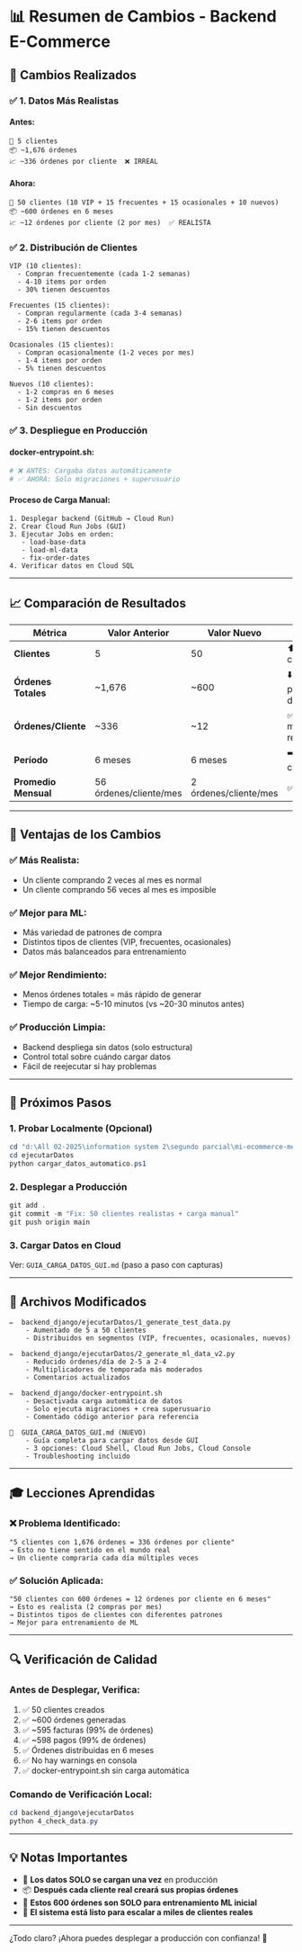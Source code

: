 # 📊 Resumen de Cambios - Backend E-Commerce

## 🔄 Cambios Realizados

### ✅ **1. Datos Más Realistas**

#### Antes:
```
👥 5 clientes
📦 ~1,676 órdenes
📈 ~336 órdenes por cliente  ❌ IRREAL
```

#### Ahora:
```
👥 50 clientes (10 VIP + 15 frecuentes + 15 ocasionales + 10 nuevos)
📦 ~600 órdenes en 6 meses
📈 ~12 órdenes por cliente (2 por mes)  ✅ REALISTA
```

### ✅ **2. Distribución de Clientes**

```
VIP (10 clientes):
  - Compran frecuentemente (cada 1-2 semanas)
  - 4-10 items por orden
  - 30% tienen descuentos
  
Frecuentes (15 clientes):
  - Compran regularmente (cada 3-4 semanas)
  - 2-6 items por orden
  - 15% tienen descuentos
  
Ocasionales (15 clientes):
  - Compran ocasionalmente (1-2 veces por mes)
  - 1-4 items por orden
  - 5% tienen descuentos
  
Nuevos (10 clientes):
  - 1-2 compras en 6 meses
  - 1-2 items por orden
  - Sin descuentos
```

### ✅ **3. Despliegue en Producción**

#### docker-entrypoint.sh:
```bash
# ❌ ANTES: Cargaba datos automáticamente
# ✅ AHORA: Solo migraciones + superusuario
```

#### Proceso de Carga Manual:
```
1. Desplegar backend (GitHub → Cloud Run)
2. Crear Cloud Run Jobs (GUI)
3. Ejecutar Jobs en orden:
   - load-base-data
   - load-ml-data  
   - fix-order-dates
4. Verificar datos en Cloud SQL
```

---

## 📈 Comparación de Resultados

| Métrica | Valor Anterior | Valor Nuevo | Mejora |
|---------|----------------|-------------|---------|
| **Clientes** | 5 | 50 | ⬆️ 10x más clientes |
| **Órdenes Totales** | ~1,676 | ~600 | ⬇️ Menos pero mejor distribuidas |
| **Órdenes/Cliente** | ~336 | ~12 | ✅ Mucho más realista |
| **Período** | 6 meses | 6 meses | ➡️ Sin cambios |
| **Promedio Mensual** | 56 órdenes/cliente/mes | 2 órdenes/cliente/mes | ✅ Realista |

---

## 🎯 Ventajas de los Cambios

### ✅ **Más Realista:**
- Un cliente comprando 2 veces al mes es normal
- Un cliente comprando 56 veces al mes es imposible

### ✅ **Mejor para ML:**
- Más variedad de patrones de compra
- Distintos tipos de clientes (VIP, frecuentes, ocasionales)
- Datos más balanceados para entrenamiento

### ✅ **Mejor Rendimiento:**
- Menos órdenes totales = más rápido de generar
- Tiempo de carga: ~5-10 minutos (vs ~20-30 minutos antes)

### ✅ **Producción Limpia:**
- Backend despliega sin datos (solo estructura)
- Control total sobre cuándo cargar datos
- Fácil de reejecutar si hay problemas

---

## 🚀 Próximos Pasos

### 1. **Probar Localmente** (Opcional)
```powershell
cd "d:\All 02-2025\information system 2\segundo parcial\mi-ecommerce-mejorado\backend_django"
cd ejecutarDatos
python cargar_datos_automatico.ps1
```

### 2. **Desplegar a Producción**
```powershell
git add .
git commit -m "Fix: 50 clientes realistas + carga manual"
git push origin main
```

### 3. **Cargar Datos en Cloud**
Ver: `GUIA_CARGA_DATOS_GUI.md` (paso a paso con capturas)

---

## 📝 Archivos Modificados

```
✏️  backend_django/ejecutarDatos/1_generate_test_data.py
    - Aumentado de 5 a 50 clientes
    - Distribuidos en segmentos (VIP, frecuentes, ocasionales, nuevos)

✏️  backend_django/ejecutarDatos/2_generate_ml_data_v2.py
    - Reducido órdenes/día de 2-5 a 2-4
    - Multiplicadores de temporada más moderados
    - Comentarios actualizados

✏️  backend_django/docker-entrypoint.sh
    - Desactivada carga automática de datos
    - Solo ejecuta migraciones + crea superusuario
    - Comentado código anterior para referencia

📄  GUIA_CARGA_DATOS_GUI.md (NUEVO)
    - Guía completa para cargar datos desde GUI
    - 3 opciones: Cloud Shell, Cloud Run Jobs, Cloud Console
    - Troubleshooting incluido
```

---

## 🎓 Lecciones Aprendidas

### ❌ **Problema Identificado:**
```
"5 clientes con 1,676 órdenes = 336 órdenes por cliente"
→ Esto no tiene sentido en el mundo real
→ Un cliente compraría cada día múltiples veces
```

### ✅ **Solución Aplicada:**
```
"50 clientes con 600 órdenes = 12 órdenes por cliente en 6 meses"
→ Esto es realista (2 compras por mes)
→ Distintos tipos de clientes con diferentes patrones
→ Mejor para entrenamiento de ML
```

---

## 🔍 Verificación de Calidad

### **Antes de Desplegar, Verifica:**

1. ✅ 50 clientes creados
2. ✅ ~600 órdenes generadas
3. ✅ ~595 facturas (99% de órdenes)
4. ✅ ~598 pagos (99% de órdenes)
5. ✅ Órdenes distribuidas en 6 meses
6. ✅ No hay warnings en consola
7. ✅ docker-entrypoint.sh sin carga automática

### **Comando de Verificación Local:**
```powershell
cd backend_django\ejecutarDatos
python 4_check_data.py
```

---

## 💡 Notas Importantes

- 🔄 **Los datos SOLO se cargan una vez** en producción
- 📦 **Después cada cliente real creará sus propias órdenes**
- 🎯 **Estos 600 órdenes son SOLO para entrenamiento ML inicial**
- 🚀 **El sistema está listo para escalar a miles de clientes reales**

---

¿Todo claro? ¡Ahora puedes desplegar a producción con confianza! 🎉
